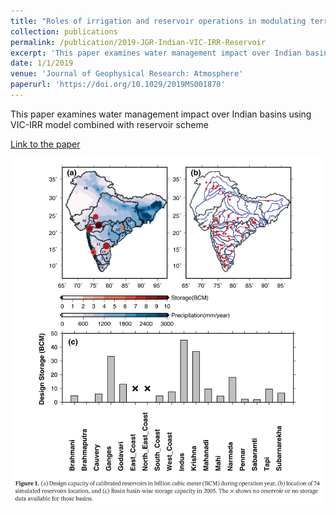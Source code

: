 ```yaml
---
title: "Roles of irrigation and reservoir operations in modulating terrestrial water budgets in the Indian sub-continental river basins"
collection: publications
permalink: /publication/2019-JGR-Indian-VIC-IRR-Reservoir
excerpt: 'This paper examines water management impact over Indian basins using VIC-IRR model combined with reservoir scheme'
date: 1/1/2019
venue: 'Journal of Geophysical Research: Atmosphere'
paperurl: 'https://doi.org/10.1029/2019MS001870'
---
```

This paper examines water management impact over Indian basins using VIC-IRR model combined with reservoir scheme

[Link to the paper](https://doi.org/10.1029/2019MS001870)

![image](../images/papers/2019-JGR-Indian-VIC-IRR-Reservoir.PNG)
